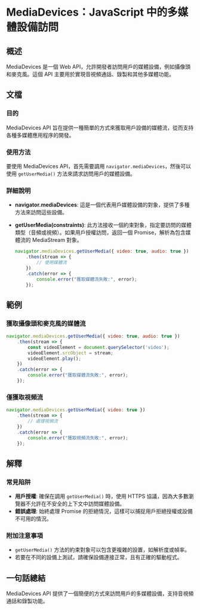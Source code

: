 <!--
Meta Description: # MediaDevices：JavaScript 中的多媒體設備訪問 ## 概述 MediaDevices 是一個 Web API，允許開發者訪問用戶的媒體設備，例如攝像頭和麥克風。這個 API 主要用於實現音視頻通話、錄製和其他多媒體功能。 ## 文檔 ### 目的 MediaDevices A...
Meta Keywords: mediadevices, error, getusermedia, api, navigator
-->

# MediaDevices：JavaScript 中的多媒體設備訪問

## 概述
MediaDevices 是一個 Web API，允許開發者訪問用戶的媒體設備，例如攝像頭和麥克風。這個 API 主要用於實現音視頻通話、錄製和其他多媒體功能。

## 文檔
### 目的
MediaDevices API 旨在提供一種簡單的方式來獲取用戶設備的媒體流，從而支持各種多媒體應用程序的開發。

### 使用方法
要使用 MediaDevices API，首先需要調用 `navigator.mediaDevices`，然後可以使用 `getUserMedia()` 方法來請求訪問用戶的媒體設備。

### 詳細說明
- **navigator.mediaDevices**: 這是一個代表用戶媒體設備的對象，提供了多種方法來訪問這些設備。
- **getUserMedia(constraints)**: 此方法接收一個約束對象，指定要訪問的媒體類型（音頻或視頻）。如果用戶授權訪問，返回一個 Promise，解析為包含媒體流的 MediaStream 對象。
  
  ```javascript
  navigator.mediaDevices.getUserMedia({ video: true, audio: true })
      .then(stream => {
          // 使用媒體流
      })
      .catch(error => {
          console.error("獲取媒體流失敗:", error);
      });
  ```

## 範例
### 獲取攝像頭和麥克風的媒體流
```javascript
navigator.mediaDevices.getUserMedia({ video: true, audio: true })
    .then(stream => {
        const videoElement = document.querySelector('video');
        videoElement.srcObject = stream;
        videoElement.play();
    })
    .catch(error => {
        console.error("獲取媒體流失敗:", error);
    });
```

### 僅獲取視頻流
```javascript
navigator.mediaDevices.getUserMedia({ video: true })
    .then(stream => {
        // 處理視頻流
    })
    .catch(error => {
        console.error("獲取視頻流失敗:", error);
    });
```

## 解釋
### 常見陷阱
- **用戶授權**: 確保在調用 `getUserMedia()` 時，使用 HTTPS 協議，因為大多數瀏覽器不允許在不安全的上下文中訪問媒體設備。
- **錯誤處理**: 始終處理 Promise 的拒絕情況，這樣可以捕捉用戶拒絕授權或設備不可用的情況。

### 附加注意事項
- `getUserMedia()` 方法的約束對象可以包含更複雜的設置，如解析度或幀率。
- 若要在不同的設備上測試，請確保設備連接正常，且有正確的驅動程式。

## 一句話總結
MediaDevices API 提供了一個簡便的方式來訪問用戶的多媒體設備，支持音視頻通話和錄製功能。
